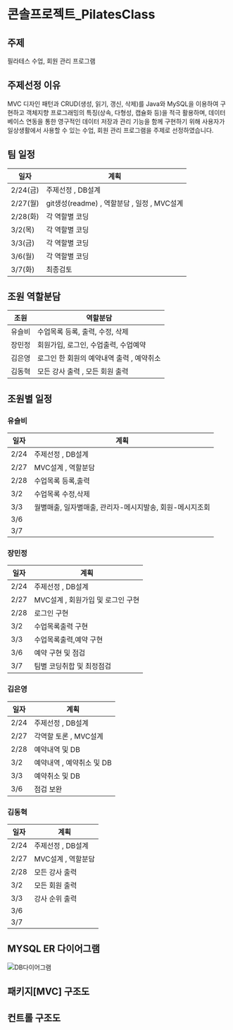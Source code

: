 # 콘솔프로젝트_PilatesClass

## 주제

필라테스 수업, 회원 관리 프로그램


## 주제선정 이유

MVC 디자인 패턴과 CRUD(생성, 읽기, 갱신, 삭제)를 Java와 MySQL을 이용하여 구현하고
객체지향 프로그래밍의 특징(상속, 다형성, 캡슐화 등)을 적극 활용하며,
데이터베이스 연동을 통한 영구적인 데이터 저장과 관리 기능을 함께 구현하기 위해
사용자가 일상생활에서 사용할 수 있는 수업, 회원 관리 프로그램을 주제로 선정하였습니다.


## 팀 일정
| 일자 | 계획 |
|---|---|
| 2/24(금) | 주제선정 , DB설계|
| 2/27(월) | git생성(readme) , 역할분담 , 일정 , MVC설계 |
| 2/28(화) | 각 역할별 코딩 |
| 3/2(목) | 각 역할별 코딩 |
| 3/3(금) | 각 역할별 코딩 |
| 3/6(월) | 각 역할별 코딩 |
| 3/7(화) | 최종검토 |

## 조원 역할분담
| 조원 | 역할분담 |
|---|---|
| 유슬비 | 수업목록 등록, 출력, 수정, 삭제 |
| 장민정 | 회원가입, 로그인, 수업출력, 수업예약 |
| 김은영 | 로그인 한 회원의 예약내역 출력 , 예약취소 |
| 김동혁 | 모든 강사 출력 , 모든 회원 출력 |

## 조원별 일정
### 유슬비
| 일자 | 계획 |
|---|---|
| 2/24 | 주제선정 , DB설계 |
| 2/27 | MVC설계 , 역할분담 |
| 2/28 | 수업목록 등록,출력 |
| 3/2 | 수업목록 수정,삭제 |
| 3/3 | 월별매출, 일자별매출, 관리자-메시지발송, 회원-메시지조회  |
| 3/6 |  |
| 3/7 |  |

### 장민정
| 일자 | 계획 |
|---|---|
| 2/24 | 주제선정 , DB설계 |
| 2/27 | MVC설계 , 회원가입 및 로그인 구현 |
| 2/28 | 로그인 구현 |
| 3/2 | 수업목록출력 구현 |
| 3/3 | 수업목록출력,예약 구현 |
| 3/6 | 예약 구현 및 점검 |
| 3/7 | 팀별 코딩취합 및 최정점검 |

### 김은영
| 일자 | 계획 |
|---|---|
| 2/24 | 주제선정 , DB설계 |
| 2/27 | 각역할 토론 , MVC설계 |
| 2/28 | 예약내역 및 DB |
| 3/2 | 예약내역 , 예약취소 및 DB |
| 3/3 | 예약취소 및 DB |
| 3/6 | 점검 보완 |

### 김동혁

| 일자 | 계획 |
|---|---|
| 2/24 | 주제선정 , DB설계 |
| 2/27 | MVC설계 , 역할분담 |
| 2/28 | 모든 강사 출력 |
| 3/2 | 모든 회원 출력 |
| 3/3 | 강사 순위 출력 |
| 3/6 |  |
| 3/7 |  |

## MYSQL ER 다이어그램
![DB다이어그램](https://user-images.githubusercontent.com/121651792/221512220-a482b88c-24ae-4c3f-a2c8-8a5d524201fb.png)

## 패키지[MVC] 구조도


## 컨트롤 구조도
